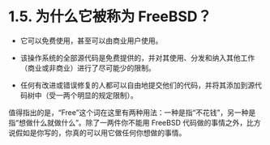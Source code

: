 # 1.5. 为什么它被称为 FreeBSD？

- 它可以免费使用，甚至可以由商业用户使用。

- 该操作系统的全部源代码是免费提供的，并对其使用、分发和纳入其他工作（商业或非商业）进行了尽可能少的限制。

- 任何有改进或错误修复的人都可以自由地提交他们的代码，并将其添加到源代码树中（受一两个明显的规定限制）。

值得指出的是，“Free”这个词在这里有两种用法：一种是指“不花钱”，另一种是指“想做什么就做什么”。除了一两件你不能用 FreeBSD 代码做的事情之外，比方说假如是你写的，你真的可以用它做任何你想做的事情。
